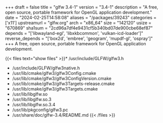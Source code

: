 +++
draft = false
title = "glfw 3.4-1"
version = "3.4-1"
description = "A free, open source, portable framework for OpenGL application development."
date = "2024-02-25T14:58:08"
aliases = "/packages/39243"
categories = ['x11']
upstreamurl = "glfw.org"
arch = "x86_64"
size = "142120"
usize = "670869"
sha1sum = "2cd96a7df4e9431cf5b340bd07de900cbe68ef87"
depends = "['libwayland-egl', 'libxkbcommon', 'vulkan-icd-loader']"
reverse_depends = "['box2d', 'embree', 'geogram', 'mupdf-gl', 'ospray']"
+++
A free, open source, portable framework for OpenGL application development.

{{< files text="show files" >}}* /usr/include/GLFW/glfw3.h
* /usr/include/GLFW/glfw3native.h
* /usr/lib/cmake/glfw3/glfw3Config.cmake
* /usr/lib/cmake/glfw3/glfw3ConfigVersion.cmake
* /usr/lib/cmake/glfw3/glfw3Targets-release.cmake
* /usr/lib/cmake/glfw3/glfw3Targets.cmake
* /usr/lib/libglfw.so
* /usr/lib/libglfw.so.3
* /usr/lib/libglfw.so.3.4
* /usr/lib/pkgconfig/glfw3.pc
* /usr/share/doc/glfw-3.4/README.md
{{< /files >}}